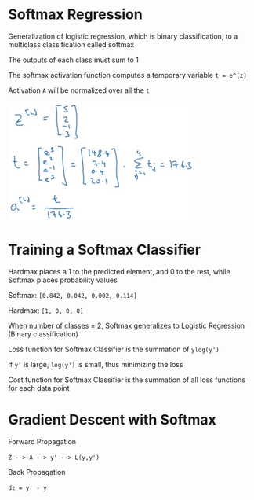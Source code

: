 # Softmax Regression

Generalization of logistic regression, which is binary classification, to a multiclass classification called softmax

The outputs of each class must sum to 1

The softmax activation function computes a temporary variable `t = e^(z)`

Activation `A` will be normalized over all the `t`

![alt text][logo2]

[logo2]: 2.png "2"

# Training a Softmax Classifier

Hardmax places a 1 to the predicted element, and 0 to the rest, while Softmax places probability values

Softmax: `[0.842, 0.042, 0.002, 0.114]`

Hardmax: `[1, 0, 0, 0]`

When number of classes = 2, Softmax generalizes to Logistic Regression (Binary classification)

Loss function for Softmax Classifier is the summation of `ylog(y')`

If `y'` is large, `log(y')` is small, thus minimizing the loss

Cost function for Softmax Classifier is the summation of all loss functions for each data point

# Gradient Descent with Softmax

Forward Propagation

`Z --> A --> y' --> L(y,y')`

Back Propagation

`dz = y' - y`


